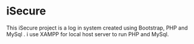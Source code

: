 # iSecure
This iSecure project is a log in system created using Bootstrap, PHP and MySql . i use XAMPP for local host server to run PHP and MySql.
